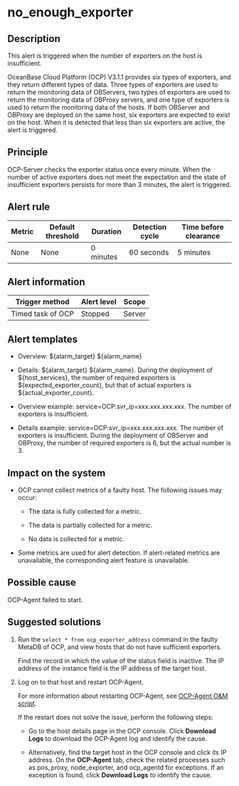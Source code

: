 no_enough_exporter
=======================================



**Description**
------------------------------------

This alert is triggered when the number of exporters on the host is insufficient.

OceanBase Cloud Platform (OCP) V3.1.1 provides six types of exporters, and they return different types of data. Three types of exporters are used to return the monitoring data of OBServers, two types of exporters are used to return the monitoring data of OBProxy servers, and one type of exporters is used to return the monitoring data of the hosts. If both OBServer and OBProxy are deployed on the same host, six exporters are expected to exist on the host. When it is detected that less than six exporters are active, the alert is triggered.

Principle
------------------------------

OCP-Server checks the exporter status once every minute. When the number of active exporters does not meet the expectation and the state of insufficient exporters persists for more than 3 minutes, the alert is triggered.

**Alert rule**
-----------------------------------



| Metric | Default threshold | Duration  | Detection cycle | Time before clearance |
|--------|-------------------|-----------|-----------------|-----------------------|
| None   | None              | 0 minutes | 60 seconds      | 5 minutes             |



**Alert information**
------------------------------------------



|  Trigger method   | Alert level | Scope  |
|-------------------|-------------|--------|
| Timed task of OCP | Stopped     | Server |



**Alert templates**
----------------------------------------

* Overview: \${alarm_target} \${alarm_name}



* Details: \${alarm_target} \${alarm_name}. During the deployment of \${host_services}, the number of required exporters is \${expected_exporter_count}, but that of actual exporters is \${actual_exporter_count}.



* Overview example: service=OCP:svr_ip=xxx.xxx.xxx.xxx. The number of exporters is insufficient.



* Details example: service=OCP:svr_ip=xxx.xxx.xxx.xxx. The number of exporters is insufficient. During the deployment of OBServer and OBProxy, the number of required exporters is 6, but the actual number is 3.






**Impact on the system**
---------------------------------------------

* OCP cannot collect metrics of a faulty host. The following issues may occur:

  * The data is fully collected for a metric.



  * The data is partially collected for a metric.



  * No data is collected for a metric.






* Some metrics are used for alert detection. If alert-related metrics are unavailable, the corresponding alert feature is unavailable.






**Possible cause**
---------------------------------------

OCP-Agent failed to start.

**Suggested solutions**
--------------------------------------------

1. Run the `select * from ocp_exporter_address` command in the faulty MetaDB of OCP, and view hosts that do not have sufficient exporters.

   Find the record in which the value of the status field is inactive. The IP address of the instance field is the IP address of the target host.


2. Log on to that host and restart OCP-Agent.

   For more information about restarting OCP-Agent, see [OCP-Agent O\&M script](../400.alarm-appendix/400.use-ocp-agent-scripts.md).

   If the restart does not solve the issue, perform the following steps:
   * Go to the host details page in the OCP console. Click **Download Logs** to download the OCP-Agent log and identify the cause.



   * Alternatively, find the target host in the OCP console and click its IP address. On the **OCP-Agent** tab, check the related processes such as pos_proxy, node_exporter, and ocp_agentd for exceptions. If an exception is found, click **Download Logs** to identify the cause.







